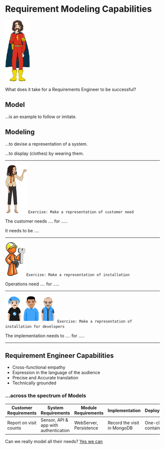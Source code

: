 # Requirement Modeling Capabilities

![REbefore](images/engineer-before.png "RE-puzzled")

What does it take for a Requirements Engineer to be successful?

## Model

...is an example to follow or imitate.

## Modeling

...to devise a representation of a system.

...to display (clothes) by wearing them.

---

![storeowner](images/store-owner.png "store-owner")
`Exercise: Make a representation of customer need`

The customer needs .... for .....

It needs to be ....

---

![operations](images/operations.png)
`Exercise: Make a representation of installation`

Operations need .... for .....

---

![developers](images/developers.png)
`Exercise: Make a representation of installation for developers`

The implementation needs to .... for .....

---

## Requirement Engineer Capabilities

- Cross-functional empathy
- Expression in the language of the audience
- Precise and Accurate translation
- Technically grounded

### ...across the spectrum of Models
<!-- markdownlint-disable MD013 -->
Customer Requirements | System Requirements | Module Requirements | Implementation | Deployment
---|---|---|---|---
Report on visit counts | Sensor, API & app with authentication | WebServer, Persistence | Record the visit in MongoDB | One-click container

Can we really model all their needs? [Yes we can](modeling-needs-analogy-structure.md)
